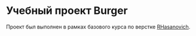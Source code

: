 # Учебный проект Burger
Проект был выполнен в рамках базового курса по верстке [RHasanovich](https://pages.github.com/).